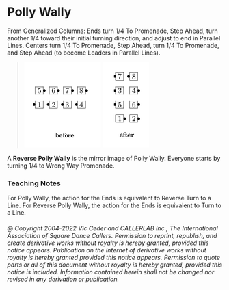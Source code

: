
# Polly Wally

From Generalized Columns:
Ends turn 1/4 To Promenade, Step Ahead, turn another 1/4
toward their initial turning direction, and adjust to end in
Parallel Lines.
Centers turn 1/4 To Promenade, Step Ahead, turn 1/4 To Promenade,
and Step Ahead (to become Leaders in Parallel Lines).

> 
> ![alt](polly_wally-1.png)
> ![alt](polly_wally-2.png)
> 

A **Reverse Polly Wally** is the mirror image of Polly Wally.
Everyone starts by turning 1/4 to Wrong Way Promenade.

### Teaching Notes
For Polly Wally, the action for the Ends is
equivalent to Reverse Turn to a Line. For Reverse Polly Wally, the
action for the Ends is equivalent to Turn to a Line.

###### @ Copyright 2004-2022 Vic Ceder and CALLERLAB Inc., The International Association of Square Dance Callers. Permission to reprint, republish, and create derivative works without royalty is hereby granted, provided this notice appears. Publication on the Internet of derivative works without royalty is hereby granted provided this notice appears. Permission to quote parts or all of this document without royalty is hereby granted, provided this notice is included. Information contained herein shall not be changed nor revised in any derivation or publication.
